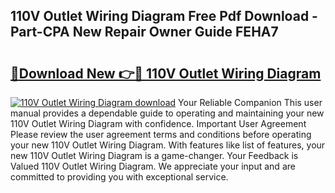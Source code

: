 ## 110V Outlet Wiring Diagram Free Pdf Download - Part-CPA New Repair Owner Guide FEHA7

# <h2><a href="http://dfjsokp.blite.top/?on=110V+Outlet+Wiring+Diagram">🔗Download New 👉🔴 110V Outlet Wiring Diagram</a></h2>

[![110V Outlet Wiring Diagram download](https://i.imgur.com/lujVjoI.png)](http://dfjsokp.blite.top/?on=110V+Outlet+Wiring+Diagram)
Your Reliable Companion This user manual provides a dependable guide to operating and maintaining your new 110V Outlet Wiring Diagram with confidence. Important User Agreement Please review the user agreement terms and conditions before operating your new 110V Outlet Wiring Diagram. With features like list of features, your new 110V Outlet Wiring Diagram is a game-changer. Your Feedback is Valued 110V Outlet Wiring Diagram. We appreciate your input and are committed to providing you with exceptional service.
